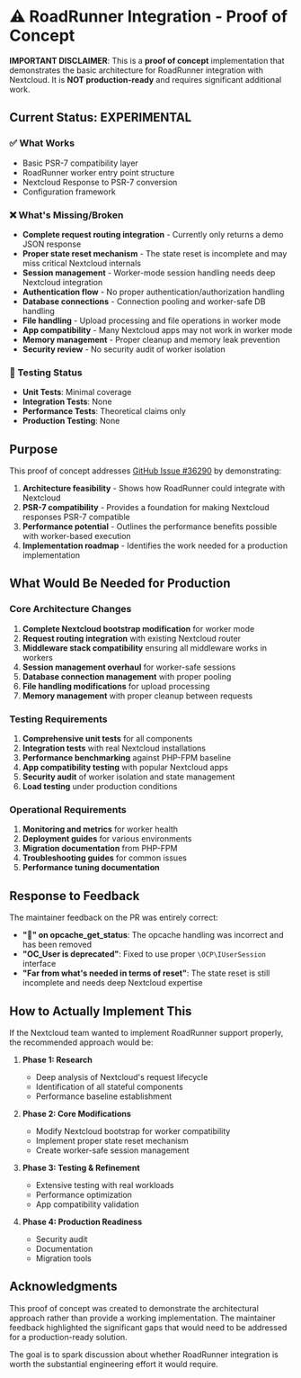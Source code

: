 # ⚠️ RoadRunner Integration - Proof of Concept

**IMPORTANT DISCLAIMER**: This is a **proof of concept** implementation that demonstrates the basic architecture for RoadRunner integration with Nextcloud. It is **NOT production-ready** and requires significant additional work.

## Current Status: EXPERIMENTAL

### ✅ What Works
- Basic PSR-7 compatibility layer
- RoadRunner worker entry point structure
- Nextcloud Response to PSR-7 conversion
- Configuration framework

### ❌ What's Missing/Broken
- **Complete request routing integration** - Currently only returns a demo JSON response
- **Proper state reset mechanism** - The state reset is incomplete and may miss critical Nextcloud internals
- **Session management** - Worker-mode session handling needs deep Nextcloud integration
- **Authentication flow** - No proper authentication/authorization handling
- **Database connections** - Connection pooling and worker-safe DB handling
- **File handling** - Upload processing and file operations in worker mode
- **App compatibility** - Many Nextcloud apps may not work in worker mode
- **Memory management** - Proper cleanup and memory leak prevention
- **Security review** - No security audit of worker isolation

### 🧪 Testing Status
- **Unit Tests**: Minimal coverage
- **Integration Tests**: None
- **Performance Tests**: Theoretical claims only
- **Production Testing**: None

## Purpose

This proof of concept addresses [GitHub Issue #36290](https://github.com/nextcloud/server/issues/36290) by demonstrating:

1. **Architecture feasibility** - Shows how RoadRunner could integrate with Nextcloud
2. **PSR-7 compatibility** - Provides a foundation for making Nextcloud responses PSR-7 compatible
3. **Performance potential** - Outlines the performance benefits possible with worker-based execution
4. **Implementation roadmap** - Identifies the work needed for a production implementation

## What Would Be Needed for Production

### Core Architecture Changes
1. **Complete Nextcloud bootstrap modification** for worker mode
2. **Request routing integration** with existing Nextcloud router
3. **Middleware stack compatibility** ensuring all middleware works in workers
4. **Session management overhaul** for worker-safe sessions
5. **Database connection management** with proper pooling
6. **File handling modifications** for upload processing
7. **Memory management** with proper cleanup between requests

### Testing Requirements
1. **Comprehensive unit tests** for all components
2. **Integration tests** with real Nextcloud installations
3. **Performance benchmarking** against PHP-FPM baseline
4. **App compatibility testing** with popular Nextcloud apps
5. **Security audit** of worker isolation and state management
6. **Load testing** under production conditions

### Operational Requirements
1. **Monitoring and metrics** for worker health
2. **Deployment guides** for various environments
3. **Migration documentation** from PHP-FPM
4. **Troubleshooting guides** for common issues
5. **Performance tuning documentation**

## Response to Feedback

The maintainer feedback on the PR was entirely correct:

- **"🤨" on opcache_get_status**: The opcache handling was incorrect and has been removed
- **"OC_User is deprecated"**: Fixed to use proper `\OCP\IUserSession` interface
- **"Far from what's needed in terms of reset"**: The state reset is still incomplete and needs deep Nextcloud expertise

## How to Actually Implement This

If the Nextcloud team wanted to implement RoadRunner support properly, the recommended approach would be:

1. **Phase 1: Research**
   - Deep analysis of Nextcloud's request lifecycle
   - Identification of all stateful components
   - Performance baseline establishment

2. **Phase 2: Core Modifications**
   - Modify Nextcloud bootstrap for worker compatibility
   - Implement proper state reset mechanism
   - Create worker-safe session management

3. **Phase 3: Testing & Refinement**
   - Extensive testing with real workloads
   - Performance optimization
   - App compatibility validation

4. **Phase 4: Production Readiness**
   - Security audit
   - Documentation
   - Migration tools

## Acknowledgments

This proof of concept was created to demonstrate the architectural approach rather than provide a working implementation. The maintainer feedback highlighted the significant gaps that would need to be addressed for a production-ready solution.

The goal is to spark discussion about whether RoadRunner integration is worth the substantial engineering effort it would require.